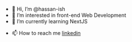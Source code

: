 - 👋 Hi, I’m @hassan-ish
- 👀 I’m interested in front-end Web Development 
- 🌱 I’m currently learning NextJS
<!--- 💞️ I’m looking to collaborate on ...-->
- 📫 How to reach me <a href="https://www.linkedin.com/in/hassanabuishaiba">linkedin<a>

<!---
hassan-ish/hassan-ish is a ✨ special ✨ repository because its `README.md` (this file) appears on your GitHub profile.
You can click the Preview link to take a look at your changes.
--->
